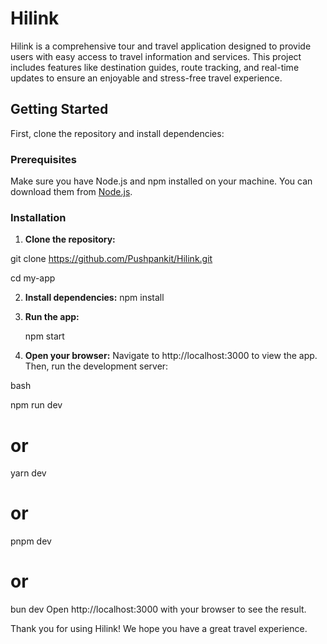 # Hilink

Hilink is a comprehensive tour and travel application designed to provide users with easy access to travel information and services. This project includes features like destination guides, route tracking, and real-time updates to ensure an enjoyable and stress-free travel experience.

## Getting Started

First, clone the repository and install dependencies:

### Prerequisites

Make sure you have Node.js and npm installed on your machine. You can download them from [Node.js](https://nodejs.org/).

### Installation

1. **Clone the repository:**

git clone https://github.com/Pushpankit/Hilink.git

cd my-app

2. **Install dependencies:**
   npm install

3. **Run the app:**

   npm start

4. **Open your browser:**
   Navigate to http://localhost:3000 to view the app.
   Then, run the development server:

bash

npm run dev

# or

yarn dev

# or

pnpm dev

# or

bun dev
Open http://localhost:3000 with your browser to see the result.

Thank you for using Hilink! We hope you have a great travel experience.


